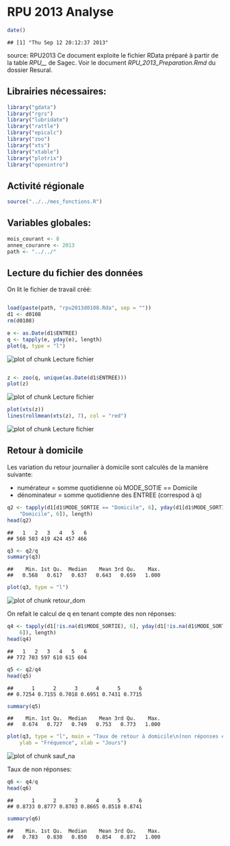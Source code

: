 RPU 2013 Analyse
========================================================

```r
date()
```

```
## [1] "Thu Sep 12 20:12:37 2013"
```

source: RPU2013
Ce document exploite le fichier RData préparé à partir de la table *RPU__* de Sagec. Voir le document *RPU_2013_Preparation.Rmd* du dossier Resural.

Librairies nécessaires:
-----------------------

```r
library("gdata")
library("rgrs")
library("lubridate")
library("rattle")
library("epicalc")
library("zoo")
library("xts")
library("xtable")
library("plotrix")
library("openintro")
```

Activité régionale
-----------------------------

```r
source("../../mes_fonctions.R")
```

Variables globales:
-------------------

```r
mois_courant <- 8
annee_couranre <- 2013
path <- "../../"
```


Lecture du fichier des données
---------------------------------------
On lit le fichier de travail créé:

```r

load(paste(path, "rpu2013d0108.Rda", sep = ""))
d1 <- d0108
rm(d0108)

e <- as.Date(d1$ENTREE)
q <- tapply(e, yday(e), length)
plot(q, type = "l")
```

![plot of chunk Lecture fichier](figure/Lecture_fichier1.png) 

```r

z <- zoo(q, unique(as.Date(d1$ENTREE)))
plot(z)
```

![plot of chunk Lecture fichier](figure/Lecture_fichier2.png) 

```r
plot(xts(z))
lines(rollmean(xts(z), 7), col = "red")
```

![plot of chunk Lecture fichier](figure/Lecture_fichier3.png) 


Retour à domicile
-----------------
Les variation du retour journalier à domicile sont calculés de la manière suivante:
- numérateur = somme quotidienne où MODE_SOTIE == Domicile
- dénominateur = somme quotidienne des ENTREE (correspod à q)

```r
q2 <- tapply(d1[d1$MODE_SORTIE == "Domicile", 6], yday(d1[d1$MODE_SORTIE == 
    "Domicile", 6]), length)
head(q2)
```

```
##   1   2   3   4   5   6 
## 560 503 419 424 457 466
```

```r
q3 <- q2/q
summary(q3)
```

```
##    Min. 1st Qu.  Median    Mean 3rd Qu.    Max. 
##   0.568   0.617   0.637   0.643   0.659   1.000
```

```r
plot(q3, type = "l")
```

![plot of chunk retour_dom](figure/retour_dom.png) 

On refait le calcul de q en tenant compte des non réponses:

```r
q4 <- tapply(d1[!is.na(d1$MODE_SORTIE), 6], yday(d1[!is.na(d1$MODE_SORTIE), 
    6]), length)
head(q4)
```

```
##   1   2   3   4   5   6 
## 772 703 597 610 615 604
```

```r
q5 <- q2/q4
head(q5)
```

```
##      1      2      3      4      5      6 
## 0.7254 0.7155 0.7018 0.6951 0.7431 0.7715
```

```r
summary(q5)
```

```
##    Min. 1st Qu.  Median    Mean 3rd Qu.    Max. 
##   0.674   0.727   0.749   0.753   0.773   1.000
```

```r
plot(q3, type = "l", main = "Taux de retour à domicile\n(non réponses exclues)", 
    ylab = "Fréquence", xlab = "Jours")
```

![plot of chunk sauf_na](figure/sauf_na.png) 

Taux de non réponses:

```r
q6 <- q4/q
head(q6)
```

```
##      1      2      3      4      5      6 
## 0.8733 0.8777 0.8703 0.8665 0.8518 0.8741
```

```r
summary(q6)
```

```
##    Min. 1st Qu.  Median    Mean 3rd Qu.    Max. 
##   0.783   0.830   0.850   0.854   0.872   1.000
```



